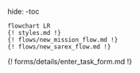 hide:
    -toc

```mermaid
flowchart LR
{! styles.md !}
{! flows/new_mission_flow.md !}
{! flows/new_sarex_flow.md !}
```
{! forms/details/enter_task_form.md !}